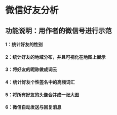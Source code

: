 
# 微信好友分析

## 功能说明：用作者的微信号进行示范
#### 1：统计好友的性别
#### 2：统计好友的地域分布，并且可视化在地图上展示
#### 3：将好友的昵称做成词云
#### 4：统计好友个性签名中的高频词汇
#### 5：将所有好友的头像合并成一张大图
#### 6：微信自动发送与回复消息
